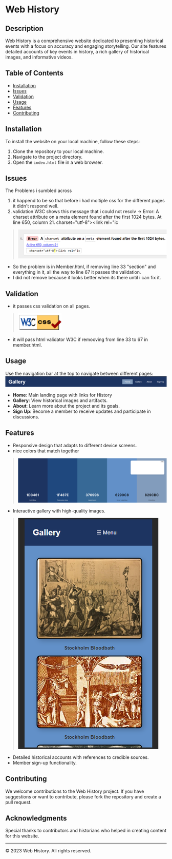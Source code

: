 # Web History

## Description
Web History is a comprehensive website dedicated to presenting historical events with a focus on accuracy and engaging storytelling. Our site features detailed accounts of key events in history, a rich gallery of historical images, and informative videos.

## Table of Contents
- [Installation](#installation)
- [Issues](#issues)
- [Validation](#validation)
- [Usage](#usage)
- [Features](#features)
- [Contributing](#contributing)

## Installation
To install the website on your local machine, follow these steps:
1. Clone the repository to your local machine.
2. Navigate to the project directory.
3. Open the `index.html` file in a web browser.

## Issues
The Problems i sumbled across
1. it happend to be so that before i had moltiple css for the different pages it didn't respond well.
2. validation W3C shows this message that i could not resolv -> Error: A charset attribute on a meta element found after the first 1024 bytes.
At line 650, column 21.  charset="utf-8"><link rel="ic
> ![Alt text for image1](assets/read.images/issue.png)
- So the problem is in Member.html, if removing line 33 "section" and everything in it, all the way to line 67 it passes the validation.
- I did not remove because it looks better when its there until i can fix it.

## Validation
- it passes css validation on all pages.
> ![Alt text for image1](assets/read.images/Validation.png)
- it will pass html validator W3C if remooving from line 33 to 67 in member.html.

## Usage
Use the navigation bar at the top to navigate between different pages:
![Alt text for image1](assets/read.images/header.png)
- **Home**: Main landing page with links for History
- **Gallery**: View historical images and artifacts.
- **About**: Learn more about the project and its goals.
- **Sign Up**: Become a member to receive updates and participate in discussions.

## Features
- Responsive design that adapts to different device screens.
- nice colors that match together
> ![Alt text for image1](assets/read.images/color.png)
- Interactive gallery with high-quality images.
> ![Alt text for image1](assets/read.images/gallery.png)
- Detailed historical accounts with references to credible sources.
- Member sign-up functionality.

## Contributing
We welcome contributions to the Web History project. If you have suggestions or want to contribute, please fork the repository and create a pull request.

## Acknowledgments
Special thanks to contributors and historians who helped in creating content for this website.

---
© 2023 Web History. All rights reserved.
